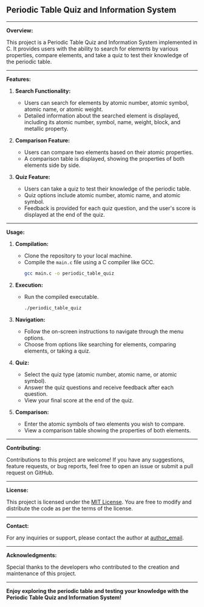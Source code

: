 ## Periodic Table Quiz and Information System

---

**Overview:**

This project is a Periodic Table Quiz and Information System implemented in C. It provides users with the ability to search for elements by various properties, compare elements, and take a quiz to test their knowledge of the periodic table.

---

**Features:**

1. **Search Functionality:**
   - Users can search for elements by atomic number, atomic symbol, atomic name, or atomic weight.
   - Detailed information about the searched element is displayed, including its atomic number, symbol, name, weight, block, and metallic property.

2. **Comparison Feature:**
   - Users can compare two elements based on their atomic properties.
   - A comparison table is displayed, showing the properties of both elements side by side.

3. **Quiz Feature:**
   - Users can take a quiz to test their knowledge of the periodic table.
   - Quiz options include atomic number, atomic name, and atomic symbol.
   - Feedback is provided for each quiz question, and the user's score is displayed at the end of the quiz.

---

**Usage:**

1. **Compilation:**
   - Clone the repository to your local machine.
   - Compile the `main.c` file using a C compiler like GCC.
     ```bash
     gcc main.c -o periodic_table_quiz
     ```

2. **Execution:**
   - Run the compiled executable.
     ```bash
     ./periodic_table_quiz
     ```

3. **Navigation:**
   - Follow the on-screen instructions to navigate through the menu options.
   - Choose from options like searching for elements, comparing elements, or taking a quiz.

4. **Quiz:**
   - Select the quiz type (atomic number, atomic name, or atomic symbol).
   - Answer the quiz questions and receive feedback after each question.
   - View your final score at the end of the quiz.

5. **Comparison:**
   - Enter the atomic symbols of two elements you wish to compare.
   - View a comparison table showing the properties of both elements.

---

**Contributing:**

Contributions to this project are welcome! If you have any suggestions, feature requests, or bug reports, feel free to open an issue or submit a pull request on GitHub.

---

**License:**

This project is licensed under the [MIT License](https://opensource.org/licenses/MIT). You are free to modify and distribute the code as per the terms of the license.

---

**Contact:**

For any inquiries or support, please contact the author at [author_email](mailto:shlokbam19103@gmail.com).

---

**Acknowledgments:**

Special thanks to the developers who contributed to the creation and maintenance of this project.

--- 

**Enjoy exploring the periodic table and testing your knowledge with the Periodic Table Quiz and Information System!**
